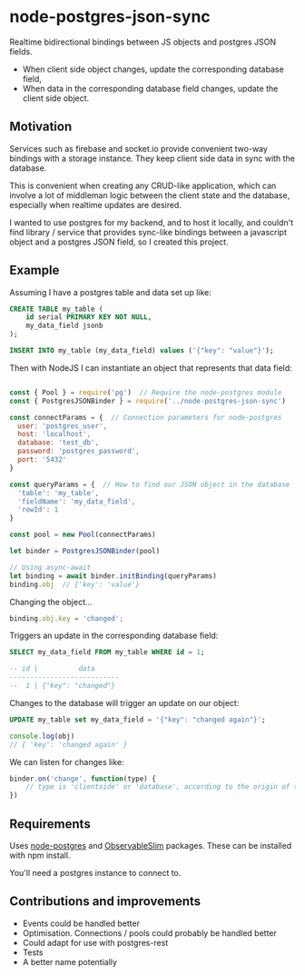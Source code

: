 # node-postgres-json-sync

Realtime bidirectional bindings between JS objects and postgres JSON fields.

- When client side object changes, update the corresponding database field,
- When data in the corresponding database field changes, update the client side object.

## Motivation

Services such as firebase and socket.io provide convenient two-way bindings with a storage instance. They keep client side data in sync with the database. 

This is convenient when creating any CRUD-like application, which can involve a lot of middleman logic between the client state and the database, especially when realtime updates are desired.

I wanted to use postgres for my backend, and to host it locally, and couldn't find library / service that provides sync-like bindings between a javascript object and a postgres JSON field, so I created this project.

## Example

Assuming I have a postgres table and data set up like:

```sql
CREATE TABLE my_table (
    id serial PRIMARY KEY NOT NULL,
    my_data_field jsonb
);

INSERT INTO my_table (my_data_field) values ('{"key": "value"}');
```

Then with NodeJS I can instantiate an object that represents that data field:

```js

const { Pool } = require('pg')  // Require the node-postgres module
const { PostgresJSONBinder } = require('../node-postgres-json-sync')

const connectParams = {  // Connection parameters for node-postgres
  user: 'postgres_user',
  host: 'localhost',
  database: 'test_db',
  password: 'postgres_password',
  port: '5432'
}

const queryParams = {  // How to find our JSON object in the database
  'table': 'my_table',
  'fieldName': 'my_data_field',
  'rowId': 1
}

const pool = new Pool(connectParams)

let binder = PostgresJSONBinder(pool)

// Using async-await
let binding = await binder.initBinding(queryParams)
binding.obj  // {'key': 'value'}
```

Changing the object...

```js
binding.obj.key = 'changed';
```

 Triggers an update in the corresponding database field:

```sql
SELECT my_data_field FROM my_table WHERE id = 1;

-- id |          data           
---------------------------
--  1 | {"key": "changed"}
```

Changes to the database will trigger an update on our object:

```sql
UPDATE my_table set my_data_field = '{"key": "changed again"}';
```

```js
console.log(obj)
// { 'key': 'changed again' }
```

We can listen for changes like:

```js
binder.on('change', function(type) {
    // type is 'clientside' or 'database', according to the origin of the change
})
```

## Requirements

Uses [node-postgres](https://github.com/brianc/node-postgres) and [ObservableSlim](https://github.com/ElliotNB/observable-slim) packages. These can be installed with npm install.

You'll need a postgres instance to connect to.

## Contributions and improvements

- Events could be handled better
- Optimisation. Connections / pools could probably be handled better
- Could adapt for use with postgres-rest
- Tests
- A better name potentially
